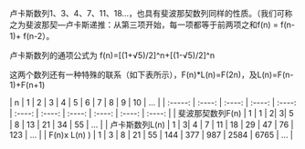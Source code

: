 卢卡斯数列1、3、4、7、11、18…，也具有斐波那契数列同样的性质。（我们可称之为斐波那契—卢卡斯递推：从第三项开始，每一项都等于前两项之和f(n) = f(n-1)+ f(n-2）。

卢卡斯数列的通项公式为 f(n)=[(1+√5)/2]^n+[(1-√5)/2]^n

这两个数列还有一种特殊的联系（如下表所示），F(n)*L(n)=F(2n)，及L(n)=F(n-1)+F(n+1)

|  n  |  1  |  2  |  3  |  4  |  5  |  6  |  7  |  8  |  9  |  10  | ... |
| :-----: | :----: | :----: | :----: | :----: | :----: | :----: | :----: | :----: | :----: | :----: |
| 斐波那契数列F(n)  | 1 | 1 | 2| 3| 5 | 8 | 13 | 21 | 34 | 55 | ... |
| 卢卡斯数列L(n)   | 1 | 3| 4 | 7 | 11 | 18 | 29 | 47 | 76 | 123 | ... |
| F(n)x L(n) )  | 1 | 3 | 8 | 21 | 55 | 144 | 377 | 987 | 2584 | 6765 | ... |
